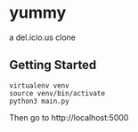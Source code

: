# yummy
a del.icio.us clone

## Getting Started 

```
virtualenv venv
source venv/bin/activate
python3 main.py
```

Then go to http://localhost:5000
